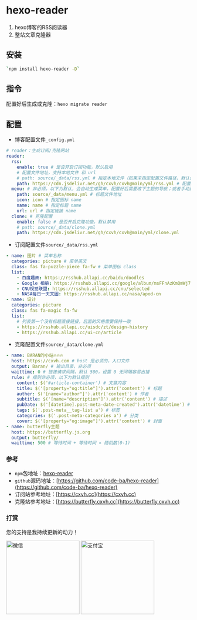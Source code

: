 # hexo-reader
1. hexo博客的RSS阅读器
2. 整站文章克隆器

## 安装
``` bash
`npm install hexo-reader -D`
```

## 指令
配置好后生成或克隆：`hexo migrate reader`

## 配置
- 博客配置文件`_config.yml`
```yml
# reader：生成订阅/克隆网站
reader:
  rss:
    enable: true # 是否开启订阅功能，默认启用
    # 配置文件地址，支持本地文件 和 url
    # path: source/_data/rss.yml # 指定本地文件（如果未指定配置文件路径，默认读取这个文件）
    path: https://cdn.jsdelivr.net/gh/cxvh/cxvh@main/yml/rss.yml # 配置 url
  menu: # 非必须，以下为默认，会自动生成菜单，配置好后需要改下主题的导航；或者手动配置导航菜单
    path: source/_data/menu.yml # 标题文件地址
    icon: icon # 指定图标 name
    name: name # 指定标题 name
    url: url # 指定链接 name
  clone: # 克隆配置
    enable: false # 是否开启克隆功能，默认禁用
    # path: source/_data/clone.yml
    path: https://cdn.jsdelivr.net/gh/cxvh/cxvh@main/yml/clone.yml
```

- 订阅配置文件`source/_data/rss.yml`
```yml
- name: 图片 # 菜单名称
  categories: picture # 菜单英文
  class: fas fa-puzzle-piece fa-fw # 菜单图标 class
  list:
    - 百度趣画: https://rsshub.allapi.cc/baidu/doodles
    - Google 相册: https://rsshub.allapi.cc/google/album/msFFnAzKmQmWj76EA
    - CNU视觉联盟: https://rsshub.allapi.cc/cnu/selected
    - NASA每日一天文圖: https://rsshub.allapi.cc/nasa/apod-cn
- name: 设计
  categories: picture
  class: fas fa-magic fa-fw
  list:
    # 列表第一个没有标题直接链接，后面的风格需要保持一致
    - https://rsshub.allapi.cc/uisdc/zt/design-history
    - https://rsshub.allapi.cc/ui-cn/article
```

- 克隆配置文件`source/_data/clone.yml`
```yml
- name: BARAN的小站🔥🔥🔥
  host: https://cxvh.com # host 是必须的，入口文件
  output: Baran/ # 输出目录，非必须
  waittime: 0 # 链接请求间隔，默认 500，设置 0 无间隔容易出错
  rule: # 规则非必须，以下为默认规则
    content: $('#article-container') # 文章内容
    title: $('[property="og:title"]').attr('content') # 标题
    auther: $('[name="author"]').attr('content') # 作者
    subtitle: $('[name="description"]').attr('content') # 描述
    pubDate: $('[datetime].post-meta-date-created').attr('datetime') # 发布时间
    tags: $('.post-meta__tag-list a') # 标签
    categories: $('.post-meta-categories a') # 分类
    cover: $('[property="og:image"]').attr('content') # 封面
- name: butterfly主题
  host: https://butterfly.js.org
  output: butterfly/
  waittime: 500 # 等待时间 + 等待时间 × 随机数(0-1)
```

### 参考
- `npm`包地址：[hexo-reader](https://www.npmjs.com/package/hexo-reader)
- `github`源码地址：[https://github.com/code-ba/hexo-reader](https://github.com/code-ba/hexo-reader)
- 订阅站参考地址：[https://cxvh.cc](https://cxvh.cc)
- 克隆站参考地址：[https://butterfly.cxvh.cc](https://butterfly.cxvh.cc)

### 打赏
您的支持是我持续更新的动力！

<img src="https://cdn.jsdelivr.net/gh/cxvh/static@main/img/20210218193037.png" width="200" height="200" alt="微信">
<img src="https://cdn.jsdelivr.net/gh/cxvh/static@main/img/20210218192738.jpg" width="200" height="200" alt="支付宝">